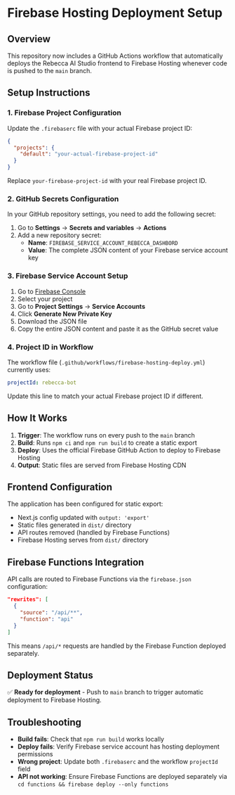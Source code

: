 # Firebase Hosting Deployment Setup

## Overview

This repository now includes a GitHub Actions workflow that automatically deploys the Rebecca AI Studio frontend to Firebase Hosting whenever code is pushed to the `main` branch.

## Setup Instructions

### 1. Firebase Project Configuration

Update the `.firebaserc` file with your actual Firebase project ID:

```json
{
  "projects": {
    "default": "your-actual-firebase-project-id"
  }
}
```

Replace `your-firebase-project-id` with your real Firebase project ID.

### 2. GitHub Secrets Configuration

In your GitHub repository settings, you need to add the following secret:

1. Go to **Settings** → **Secrets and variables** → **Actions**
2. Add a new repository secret:
   - **Name**: `FIREBASE_SERVICE_ACCOUNT_REBECCA_DASHBORD`
   - **Value**: The complete JSON content of your Firebase service account key

### 3. Firebase Service Account Setup

1. Go to [Firebase Console](https://console.firebase.google.com/)
2. Select your project
3. Go to **Project Settings** → **Service Accounts**
4. Click **Generate New Private Key**
5. Download the JSON file
6. Copy the entire JSON content and paste it as the GitHub secret value

### 4. Project ID in Workflow

The workflow file (`.github/workflows/firebase-hosting-deploy.yml`) currently uses:
```yaml
projectId: rebecca-bot
```

Update this line to match your actual Firebase project ID if different.

## How It Works

1. **Trigger**: The workflow runs on every push to the `main` branch
2. **Build**: Runs `npm ci` and `npm run build` to create a static export
3. **Deploy**: Uses the official Firebase GitHub Action to deploy to Firebase Hosting
4. **Output**: Static files are served from Firebase Hosting CDN

## Frontend Configuration

The application has been configured for static export:
- Next.js config updated with `output: 'export'`
- Static files generated in `dist/` directory
- API routes removed (handled by Firebase Functions)
- Firebase Hosting serves from `dist/` directory

## Firebase Functions Integration

API calls are routed to Firebase Functions via the `firebase.json` configuration:
```json
"rewrites": [
  {
    "source": "/api/**",
    "function": "api"
  }
]
```

This means `/api/*` requests are handled by the Firebase Function deployed separately.

## Deployment Status

✅ **Ready for deployment** - Push to `main` branch to trigger automatic deployment to Firebase Hosting.

## Troubleshooting

- **Build fails**: Check that `npm run build` works locally
- **Deploy fails**: Verify Firebase service account has hosting deployment permissions
- **Wrong project**: Update both `.firebaserc` and the workflow `projectId` field
- **API not working**: Ensure Firebase Functions are deployed separately via `cd functions && firebase deploy --only functions`